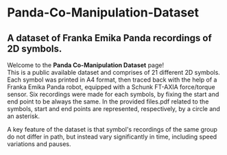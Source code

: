 # Panda-Co-Manipulation-Dataset
## A dataset of Franka Emika Panda recordings of 2D symbols.


Welcome to the **Panda Co-Manipulation Dataset** page! <br>
This is a public available dataset and comprises of 21 different 2D symbols. Each symbol was printed in A4 format, then traced back with the help of a Franka Emika Panda robot, equipped with a Schunk FT-AXIA force/torque sensor.
Six recordings were made for each symbols, by fixing the start and end point to be always the same. In the provided files.pdf related to the symbols, start and end points are represented, respectively, by a circle and an asterisk.



A key feature of the dataset is that symbol's recordings of the same group do not differ in path, but instead vary significantly in time, including speed variations and pauses.


